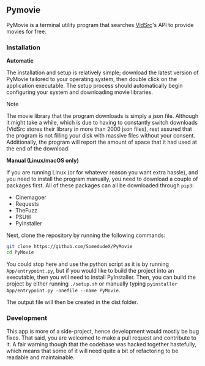 ## Pymovie

PyMovie is a terminal utility program that searches [VidSrc](vidsrc.to)'s API to provide movies for free. 

### Installation

**Automatic**

The installation and setup is relatively simple; download the latest version of PyMovie tailored to your operating system, then double click on the application executable. The setup process should automatically begin configuring your system and downloading movie libraries. 

> [!NOTE]
> The movie library that the program downloads is simply a json file. Although it might take a while, which is due to having to constantly switch downloads (VidSrc stores their library in more than 2000 json files), rest assured that the program is not filling your disk with massive files without your consent. Additionally, the program will report the amount of space that it had used at the end of the download. 

**Manual (Linux/macOS only)**

If you are running Linux (or for whatever reason you want extra hassle), and you need to install the program manually, you need to download a couple of packages first. All of these packages can all be downloaded through `pip3`:

* Cinemagoer
* Requests
* TheFuzz
* PSUtil
* PyInstaller

Next, clone the repository by running the following commands: 

```bash
git clone https://github.com/SomedudeX/PyMovie
cd PyMovie
```

You could stop here and use the python script as it is by running `App/entrypoint.py`, but if you would like to build the project into an executable, then you will need to install PyInstaller. Then, you can build the project by either running `./setup.sh` or manually typing `pyinstaller App/entrypoint.py -onefile --name PyMovie`. 

The output file will then be created in the dist folder. 

### Development

This app is more of a side-project, hence development would mostly be bug fixes. That said, you are welcomed to make a pull request and contribute to it. A fair warning though that the codebase was hacked together hastefully, which means that some of it will need quite a bit of refactoring to be readable and maintainable. 
